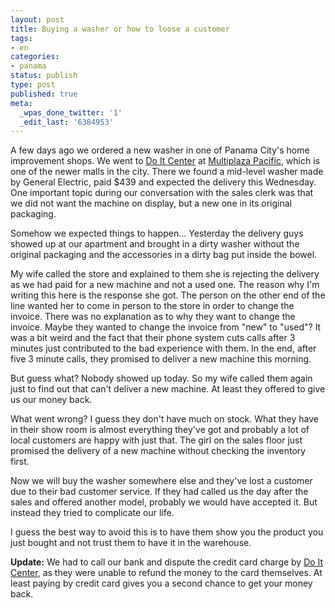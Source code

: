 ```yaml
---
layout: post
title: Buying a washer or how to loose a customer
tags:
- en
categories:
- panama
status: publish
type: post
published: true
meta:
  _wpas_done_twitter: '1'
  _edit_last: '6384953'
---
```

<p>A few days ago we ordered a new washer in one of Panama City's home improvement shops. We went to <a href="http://www.doitcenter.com.pa">Do It Center</a> at <a href="http://www.mallmultiplazapacific.com/">Multiplaza Pacific</a>, which is one of the newer malls in the city. There we found a mid-level washer made by General Electric, paid $439 and expected the delivery this Wednesday. One important topic during our conversation with the sales clerk was that we did not want the machine on display, but a new one in its original packaging.</p>

<p>Somehow we expected things to happen... Yesterday the delivery guys showed up at our apartment and brought in a dirty washer without the original packaging and the accessories in a dirty bag put inside the bowel.</p>

<p>My wife called the store and explained to them she is rejecting the delivery as we had paid for a new machine and not a used one. The reason why I'm writing this here is the response she got. The person on the other end of the line wanted her to come in person to the store in order to change the invoice. There was no explanation as to why they want to change the invoice. Maybe they wanted to change the invoice from "new" to "used"? It was a bit weird and the fact that their phone system cuts calls after 3 minutes just contributed to the bad experience with them. In the end, after five 3 minute calls, they promised to deliver a new machine this morning.</p>

<p>But guess what? Nobody showed up today. So my wife called them again just to find out that can't deliver a new machine. At least they offered to give us our money back.</p>

<p>What went wrong? I guess they don't have much on stock. What they have in their show room is almost everything they've got and probably a lot of local customers are happy with just that. The girl on the sales floor just promised the delivery of a new machine without checking the inventory first.</p>

<p>Now we will buy the washer somewhere else and they've lost a customer due to their bad customer service. If they had called us the day after the sales and offered another model, probably we would have accepted it. But instead they tried to complicate our life.</p>

<p>I guess the best way to avoid this is to have them show you the product you just bought and not trust them to have it in the warehouse.</p>

<strong>Update:</strong> We had to call our bank and dispute the credit card charge by <a href="http://www.doitcenter.com.pa">Do It Center</a>, as they were unable to refund the money to the card themselves. At least paying by credit card gives you a second chance to get your money back.
